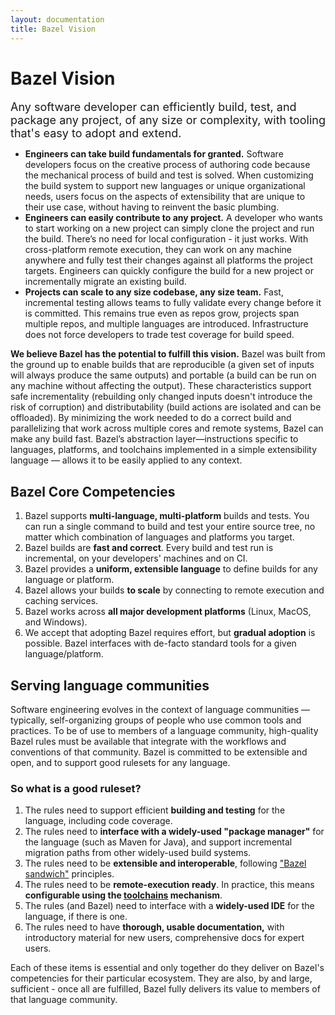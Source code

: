 ```yaml
---
layout: documentation
title: Bazel Vision 
---
```


# Bazel Vision

<font size='+1'>Any software developer can efficiently build, test, and package any project, of any size or
complexity, with tooling that's easy to adopt and extend.</font>


  *  **Engineers can take build fundamentals for granted.** Software developers focus on
     the creative process of authoring code because the mechanical process of build and
     test is solved. When customizing the build system to support new languages or unique
     organizational needs, users focus on the aspects of extensibility that are unique to
     their use case, without having to reinvent the basic plumbing.
  *  **Engineers can easily contribute to any project.** A developer who wants to start 
     working on a new project can simply clone the project and run the build. There’s no
     need for local configuration - it just works. With cross-platform remote execution,
     they can work on any machine anywhere and fully test their changes against all platforms
     the project targets. Engineers can quickly configure the build for a new project or
     incrementally migrate an existing build.
  *  **Projects can scale to any size codebase, any size team.** Fast, incremental testing
     allows teams to fully validate every change before it is committed. This remains true
     even as repos grow, projects span multiple repos, and multiple languages are introduced.
     Infrastructure does not force developers to trade test coverage for build speed.


**We believe Bazel has the potential to fulfill this vision.** Bazel was built from the ground
up to enable builds that are reproducible (a given set of inputs will always produce the same
outputs) and portable (a build can be run on any machine without affecting the output). These
characteristics support safe incrementality (rebuilding only changed inputs doesn't introduce
the risk of corruption) and distributability (build actions are isolated and can be offloaded). 
By minimizing the work needed to do a correct build and parallelizing that work across multiple
cores and remote systems, Bazel can make any build fast. Bazel’s abstraction layer—instructions
specific to languages, platforms, and toolchains implemented in a simple extensibility language
— allows it to be easily applied to any context.

## Bazel Core Competencies

1. Bazel supports **multi-language, multi-platform** builds and tests. 
   You can run a single command to build and test your entire source tree,
   no matter which combination of languages and platforms you target.
1. Bazel builds are **fast and correct**. Every build and test run is incremental,
   on your developers' machines and on CI.
1. Bazel provides a **uniform, extensible language** to define builds for any language
   or platform.
1. Bazel allows your builds **to scale** by connecting to remote execution and caching services.
1. Bazel works across **all major development platforms** (Linux, MacOS, and Windows).
1. We accept that adopting Bazel requires effort, but **gradual adoption** is possible.
   Bazel interfaces with de-facto standard tools for a given language/platform.

## Serving language communities

Software engineering evolves in the context of language communities — typically,
self-organizing groups of people who use common tools and practices. To be of use to members
of a language community, high-quality Bazel rules must be available that integrate with the
workflows and conventions of that community. Bazel is committed to be extensible and open,
and to support good rulesets for any language.

### So what is a good ruleset?

1. The rules need to support efficient **building and testing** for the language, including code coverage.
1. The rules need to **interface with a widely-used "package manager"** for the language (such as Maven for
   Java), and support incremental migration paths from other widely-used build systems.
1. The rules need to be **extensible and interoperable**, following
   ["Bazel sandwich"](https://bazel.build/designs/2016/08/04/extensibility-for-native-rules.html) principles.
1. The rules need to be **remote-execution ready**. In practice,
   this means **configurable using the [toolchains](https://docs.bazel.build/versions/master/toolchains.html)
   mechanism**.
1. The rules (and Bazel) need to interface with a **widely-used IDE** for the language, if there is one.
1. The rules need to have **thorough, usable documentation,** with introductory material for new users,
   comprehensive docs for expert users.

Each of these items is essential and only together do they deliver on Bazel's competencies for their particular ecosystem. They are also, by and large, sufficient - once all are fulfilled, Bazel fully delivers its value to members of that language community.



